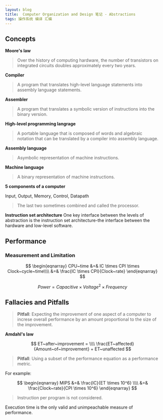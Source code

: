 ```yaml
---
layout: blog
title:  Computer Organization and Design 笔记 - Abstractions
tags: 操作系统 编译 汇编
---
```


## Concepts

**Moore's law**
> Over the history of computing hardware, the number of transistors on integrated circuits doubles approximately every two years.

**Compiler**
> A program that translates high-level language statements into assembly language statements.

**Assembler**
> A program that translates a symbolic version of instructions into the binary version.

**High-level programming langrage**
> A portable language that is composed of words and algebraic notation that can be translated by a compiler into assembly language.

**Assembly language**
> Asymbolic representation of machine instructions.

**Machine language**
> A binary representation of machine instructions.

**5 components of a computer**

Input, Output, Memory, Control, Datapath

> The last two sometimes combined and called the processor.

**Instruction set architecture**
One key interface between the levels of abstraction is the instruction set architecture-the interface between the hardware and low-level software.

<!--more-->

## Performance

### Measurement and Limitation

$$
\begin{eqnarray}
CPU~time &=& IC \times CPI \times Clock~cycle~time\\\\
        &=& \frac{IC \times CPI}{Clock~rate}
\end{eqnarray}
$$

$$
Power = Capacitive \times Voltage^2 \times Frequency
$$

## Fallacies and Pitfalls

> **Pitfall**: Expecting the improvement of one aspect of a computer to increse overall performance by an amount proportional to the size of the improvement.

**Amdahl's law**

$$
ET~after~improvement = \\\\
\frac{ET~affected}{Amount~of~improvement} + ET~unaffected
$$

> **Pitfall**: Using a subset of the performance equation as a performance metric.

For example:

$$
\begin{eqnarray}
MIPS &=& \frac{IC}{ET \times 10^6} \\\\
    &=& \frac{Clock~rate}{CPI \times 10^6}
\end{eqnarray}
$$

> Instruction per program is not considered.

Execution time is the only valid and unimpeachable measure of performance.


